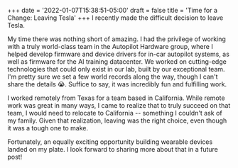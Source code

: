 +++
date = '2022-01-07T15:38:51-05:00'
draft = false
title = 'Time for a Change: Leaving Tesla'
+++
I recently made the difficult decision to leave Tesla.

My time there was nothing short of amazing. I had the privilege of working with
a truly world-class team in the Autopilot Hardware group, where I helped
develop firmware and device drivers for in-car autopilot systems, as well as
firmware for the AI training datacenter. We worked on cutting-edge technologies
that could only exist in our lab, built by our exceptional team. I'm pretty
sure we set a few world records along the way, though I can't share the
details 😭. Suffice to say, it was incredibly fun and fulfilling work.

I worked remotely from Texas for a team based in California. While remote work
was great in many ways, I came to realize that to truly succeed on that team, I
would need to relocate to California -- something I couldn't ask of my family.
Given that realization, leaving was the right choice, even though it was a
tough one to make.

Fortunately, an equally exciting opportunity building wearable devices landed
on my plate. I look forward to sharing more about that in a future post!
